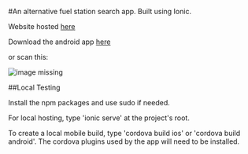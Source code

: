 #An alternative fuel station search app. Built using Ionic.

Website hosted [here](https://alternative-fuels.firebaseapp.com)

Download the android app [here](https://build.phonegap.com/apps/2321837/download/android/?qr_key=qHusT6mJbwQyYQfhpx3i)

or scan this:

![image missing](https://chart.googleapis.com/chart?chs=150x150&cht=qr&chl=https://build.phonegap.com/apps/2321837/install/qHusT6mJbwQyYQfhpx3i&chld=L|1&choe=UTF-8 "scan to download")

##Local Testing

Install the npm packages and use sudo if needed.

For local hosting, type 'ionic serve' at the project's root. 

To create a local mobile build, type 'cordova build ios' or 'cordova build android'. The cordova plugins used by the app will need to be installed.